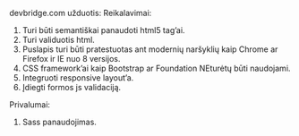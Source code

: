 devbridge.com užduotis:
Reikalavimai:
1. Turi būti semantiškai panaudoti html5 tag’ai.
3. Turi validuotis html.
4. Puslapis turi būti pratestuotas ant modernių naršyklių kaip Chrome ar Firefox ir IE nuo 8 versijos.
5. CSS framework’ai kaip Bootstrap ar Foundation NEturėtų būti naudojami.
6. Integruoti responsive layout’a.
7. Įdiegti formos js validaciją.

Privalumai: 
1. Sass panaudojimas.
